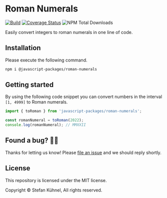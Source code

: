 # Roman Numerals

[![Build](https://github.com/javascript-packages/roman-numerals/actions/workflows/main.yml/badge.svg)](https://github.com/javascript-packages/roman-numerals/actions/workflows/main.yml)
[![Coverage Status](https://coveralls.io/repos/github/javascript-packages/roman-numerals/badge.svg?branch=main)](https://coveralls.io/github/javascript-packages/roman-numerals?branch=main)
![NPM Total Downloads](https://img.shields.io/npm/dt/@javascript-packages/roman-numerals)

Easily convert integers to roman numerals in one line of code.

## Installation

Please execute the following command.

```sh
npm i @javascript-packages/roman-numerals
```

## Getting started

By using the following code snippet you can convert numbers in the interval `[1, 4999]` to Roman numerals.

```js
import { toRoman } from 'javascript-packages/roman-numerals';

const romanNumeral = toRoman(2022);
console.log(romanNumeral); // MMXXII
```

## Found a bug? 💁‍♀️

Thanks for letting us know! Please [file an issue](../../issues/new?assignees=&labels=&template=bug_report.md&title=) and we should reply shortly.

## License

This repository is licensed under the MIT license.

Copyright © Stefan Kühnel, All rights reserved.
